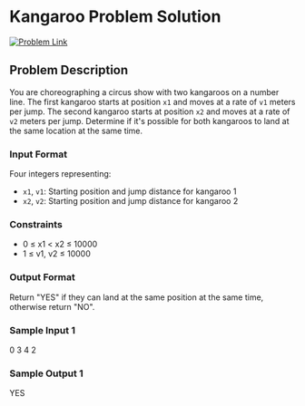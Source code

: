 # Kangaroo Problem Solution

[![Problem Link](https://img.shields.io/badge/HackerRank-Problem%20Link-blue)](https://www.hackerrank.com/challenges/kangaroo/problem)

## Problem Description

You are choreographing a circus show with two kangaroos on a number line. The first kangaroo starts at position `x1` and moves at a rate of `v1` meters per jump. The second kangaroo starts at position `x2` and moves at a rate of `v2` meters per jump. Determine if it's possible for both kangaroos to land at the same location at the same time.

### Input Format
Four integers representing:
- `x1`, `v1`: Starting position and jump distance for kangaroo 1
- `x2`, `v2`: Starting position and jump distance for kangaroo 2

### Constraints
- 0 ≤ x1 < x2 ≤ 10000
- 1 ≤ v1, v2 ≤ 10000

### Output Format
Return "YES" if they can land at the same position at the same time, otherwise return "NO".

### Sample Input 1

0 3 4 2


### Sample Output 1
YES